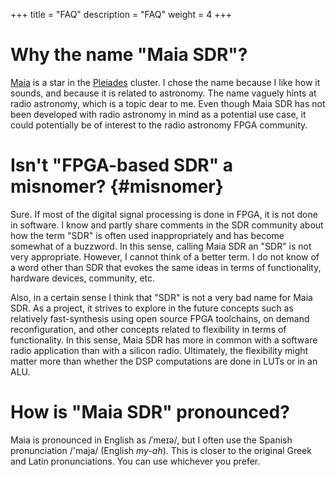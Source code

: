 +++
title = "FAQ"
description = "FAQ"
weight = 4
+++

# Why the name "Maia SDR"?

[Maia](https://en.wikipedia.org/wiki/Maia_(star)) is a star in the
[Pleiades](https://en.wikipedia.org/wiki/Pleiades) cluster. I chose the name
because I like how it sounds, and because it is related to astronomy. The name
vaguely hints at radio astronomy, which is a topic dear to me. Even though Maia
SDR has not been developed with radio astronomy in mind as a potential use case,
it could potentially be of interest to the radio astronomy FPGA community.

# Isn't "FPGA-based SDR" a misnomer? {#misnomer}

Sure. If most of the digital signal processing is done in FPGA, it is not done
in software. I know and partly share comments in the SDR community about how the
term "SDR" is often used inappropriately and has become somewhat of a
buzzword. In this sense, calling Maia SDR an "SDR" is not very
appropriate. However, I cannot think of a better term. I do not know of a word
other than SDR that evokes the same ideas in terms of functionality, hardware
devices, community, etc.

Also, in a certain sense I think that "SDR" is not a very bad name for Maia
SDR. As a project, it strives to explore in the future concepts such as
relatively fast-synthesis using open source FPGA toolchains, on demand
reconfiguration, and other concepts related to flexibility in terms of
functionality. In this sense, Maia SDR has more in common with a software radio
application than with a silicon radio. Ultimately, the flexibility might matter
more than whether the DSP computations are done in LUTs or in an ALU.

# How is "Maia SDR" pronounced?

Maia is pronounced in English as /ˈmeɪə/, but I often use the Spanish
pronunciation /'maja/ (English *my-ah*). This is closer to the original Greek and Latin
pronunciations. You can use whichever you prefer.


